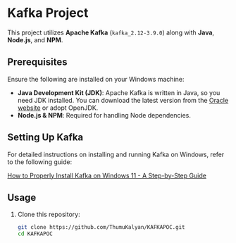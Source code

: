 # Kafka Project

This project utilizes **Apache Kafka** (`kafka_2.12-3.9.0`) along with **Java**, **Node.js**, and **NPM**.

## Prerequisites

Ensure the following are installed on your Windows machine:
- **Java Development Kit (JDK)**: Apache Kafka is written in Java, so you need JDK installed. You can download the latest version from the [Oracle website](https://www.oracle.com/java/) or adopt OpenJDK.
- **Node.js & NPM**: Required for handling Node dependencies.

## Setting Up Kafka

For detailed instructions on installing and running Kafka on Windows, refer to the following guide:

[How to Properly Install Kafka on Windows 11 - A Step-by-Step Guide](https://medium.com/@minhlenguyen02/how-to-properly-install-kafka-on-windows-11-a-step-by-step-guide-7b510dd78d05)

## Usage

1. Clone this repository:
   ```bash
   git clone https://github.com/ThumuKalyan/KAFKAPOC.git
   cd KAFKAPOC
